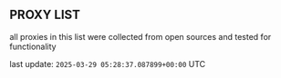 ## PROXY LIST

all proxies in this list were collected from open sources and tested for functionality

last update: `2025-03-29 05:28:37.087899+00:00` UTC
